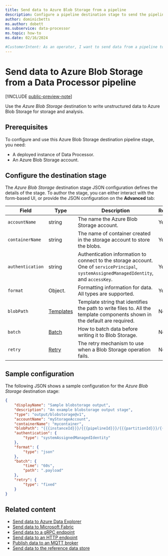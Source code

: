 ```yaml
---
title: Send data to Azure Blob Storage from a pipeline
description: Configure a pipeline destination stage to send the pipeline output to Azure Blob Storage for storage and analysis.
author: dominicbetts
ms.author: dobett
ms.subservice: data-processor
ms.topic: how-to
ms.date: 02/16/2024

#CustomerIntent: As an operator, I want to send data from a pipeline to Azure Blob Storage so that I can store and analyze my data in the cloud.
---
```


# Send data to Azure Blob Storage from a Data Processor pipeline

[!INCLUDE [public-preview-note](../includes/public-preview-note.md)]

Use the _Azure Blob Storage_ destination to write unstructured data to Azure Blob Storage for storage and analysis.

## Prerequisites

To configure and use this Azure Blob Storage destination pipeline stage, you need:

- A deployed instance of Data Processor.
- An Azure Blob Storage account.

## Configure the destination stage

The _Azure Blob Storage_ destination stage JSON configuration defines the details of the stage. To author the stage, you can either interact with the form-based UI, or provide the JSON configuration on the **Advanced** tab:

| Field | Type | Description | Required? | Default | Example |
|--|--|--|--|--|--|
| `accountName` | string | The name the Azure Blob Storage account. | Yes |  | `myBlobStorageAccount` |
| `containerName` | string | The name of container created in the storage account to store the blobs. | Yes |  | `mycontainer` |
| `authentication` | string | Authentication information to connect to the storage account. One of `servicePrincipal`, `systemAssignedManagedIdentity`, and `accessKey`. | Yes |  | See the [sample configuration](#sample-configuration). |
| `format` | Object. | Formatting information for data. All types are supported. | Yes |  | `{"type": "json"}` |
| `blobPath` | [Templates](../process-data/concept-configuration-patterns.md#templates)| Template string that identifies the path to write files to. All the template components shown in the default are required. | No | `{{{instanceId}}}/{{{pipelineId}}}/{{{partitionId}}}/{{{YYYY}}}/{{{MM}}}/{{{DD}}}/{{{HH}}}/{{{mm}}}/{{{fileNumber}}}` | `{{{instanceId}}}/{{{pipelineId}}}/{{{partitionId}}}/{{{YYYY}}}/{{{MM}}}/{{{DD}}}/{{{HH}}}/{{{mm}}}/{{{fileNumber}}}.xyz` |
| `batch` | [Batch](../process-data/concept-configuration-patterns.md#batch) | How to batch data before writing it to Blob Storage. | No | `{"time": "60s"}` | `{"time": "60s"}` |
| `retry` | [Retry](../process-data/concept-configuration-patterns.md#retry) | The retry mechanism to use when a Blob Storage operation fails. | No | (empty) | `{"type": "fixed"}` |

## Sample configuration

The following JSON shows a sample configuration for the _Azure Blob Storage_ destination stage:

```json
{
    "displayName": "Sample blobstorage output",
    "description": "An example blobstorage output stage",
    "type": "output/blobstorage@v1",
    "accountName": "myStorageAccount",
    "containerName": "mycontainer",
    "blobPath": "{{{instanceId}}}/{{{pipelineId}}}/{{{partitionId}}}/{{{YYYY}}}/{{{MM}}}/{{{DD}}}/{{{HH}}}/{{{mm}}}/{{{fileNumber}}}",
    "authentication": {
        "type": "systemAssignedManagedIdentity"
    },
    "format": {
        "type": "json"
    },
    "batch": {
        "time": "60s",
        "path": ".payload"
    },
    "retry": {
        "type": "fixed"
    }
}
```

## Related content

- [Send data to Azure Data Explorer](howto-configure-destination-data-explorer.md)
- [Send data to Microsoft Fabric](howto-configure-destination-fabric.md)
- [Send data to a gRPC endpoint](../process-data/howto-configure-destination-grpc.md)
- [Send data to an HTTP endpoint](../process-data/howto-configure-destination-http.md)
- [Publish data to an MQTT broker](../process-data/howto-configure-destination-mq-broker.md)
- [Send data to the reference data store](../process-data/howto-configure-destination-reference-store.md)

